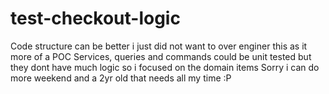# test-checkout-logic
Code structure can be better i just did not want to over enginer this as it more of a POC
Services, queries and commands could be unit tested but they dont have much logic so i focused on the domain items 
Sorry i can do more weekend and a 2yr old that needs all my time :P 
